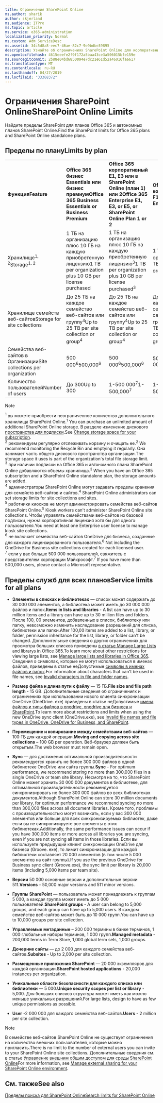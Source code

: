 ```yaml
---
title: Ограничения SharePoint Online
ms.author: sharik
author: skjerland
ms.audience: ITPro
ms.topic: article
ms.service: o365-administration
localization_priority: Normal
ms.custom: Adm_ServiceDesc
ms.assetid: 34c5d8a8-eec7-46ae-82c7-9e9bdbe39895
description: Узнайте об ограничениях SharePoint Online для корпоративных и автономных планов Office 365.
ms.openlocfilehash: 4615eeefe2f9f172a5baa43ce3a506015bfe159e
ms.sourcegitcommit: 2b88e04bd6850094e7dc21e61d52a46016fa6617
ms.translationtype: MT
ms.contentlocale: ru-RU
ms.lasthandoff: 04/27/2019
ms.locfileid: "33368372"
---
```

# <a name="sharepoint-online-limits"></a><span data-ttu-id="a436d-103">Ограничения SharePoint Online</span><span class="sxs-lookup"><span data-stu-id="a436d-103">SharePoint Online Limits</span></span>

<span data-ttu-id="a436d-104">Найдите пределы SharePoint для планов Office 365 и автономных планов SharePoint Online.</span><span class="sxs-lookup"><span data-stu-id="a436d-104">Find the SharePoint limits for Office 365 plans and SharePoint Online standalone plans.</span></span>
  
## <a name="limits-by-plan"></a><span data-ttu-id="a436d-105">Пределы по плану</span><span class="sxs-lookup"><span data-stu-id="a436d-105">Limits by plan</span></span>

|||||
|:-----|:-----|:-----|:-----|
|<span data-ttu-id="a436d-106">**Функция**</span><span class="sxs-lookup"><span data-stu-id="a436d-106">**Feature**</span></span> <br/> |<span data-ttu-id="a436d-107">**Office 365 бизнес Essentials или бизнес премиум**</span><span class="sxs-lookup"><span data-stu-id="a436d-107">**Office 365 Business Essentials or Business Premium**</span></span> <br/> |<span data-ttu-id="a436d-108">**Office 365 корпоративный E1, E3 или в SharePoint Online (план 1) или 2**</span><span class="sxs-lookup"><span data-stu-id="a436d-108">**Office 365 Enterprise E1, E3, or E5, or SharePoint Online Plan 1 or 2**</span></span> <br/> | <span data-ttu-id="a436d-109">**Office 365 корпоративный F1**</span><span class="sxs-lookup"><span data-stu-id="a436d-109">**Office 365 Enterprise F1**</span></span> <br/> |
|<span data-ttu-id="a436d-110">Хранилище<sup>1, 2</sup></span><span class="sxs-lookup"><span data-stu-id="a436d-110">Storage<sup>1, 2</sup></span></span> <br/> |<span data-ttu-id="a436d-111">1 ТБ на организацию плюс 10 ГБ на каждую приобретенную лицензию</span><span class="sxs-lookup"><span data-stu-id="a436d-111">1 TB per organization plus 10 GB per license purchased</span></span>  <br/> |<span data-ttu-id="a436d-112">1 ТБ на организацию плюс 10 ГБ на каждую приобретенную лицензию<sup>3</sup></span><span class="sxs-lookup"><span data-stu-id="a436d-112">1 TB per organization plus 10 GB per license purchased<sup>3</sup></span></span> <br/> |<span data-ttu-id="a436d-113">1 ТБ на организацию <sup>3</sup></span><span class="sxs-lookup"><span data-stu-id="a436d-113">1 TB per organization <sup>3</sup></span></span> <br/> |
|<span data-ttu-id="a436d-114">Хранилище семейств веб-сайтов</span><span class="sxs-lookup"><span data-stu-id="a436d-114">Storage for site collections</span></span>  <br/> |<span data-ttu-id="a436d-115">До 25 ТБ на каждое семейство веб-сайтов или группу<sup>4</sup></span><span class="sxs-lookup"><span data-stu-id="a436d-115">Up to 25 TB per site collection or group<sup>4</sup></span></span> <br/> |<span data-ttu-id="a436d-116">До 25 ТБ на каждое семейство веб-сайтов или группу<sup>4</sup></span><span class="sxs-lookup"><span data-stu-id="a436d-116">Up to 25 TB per site collection or group<sup>4</sup></span></span> <br/> |<span data-ttu-id="a436d-117">До 25 ТБ на каждое семейство веб-сайтов или группу<sup>5</sup></span><span class="sxs-lookup"><span data-stu-id="a436d-117">Up to 25 TB per site collection or group<sup>5</sup></span></span> <br/> |
|<span data-ttu-id="a436d-118">Семейства веб-сайтов в Организации</span><span class="sxs-lookup"><span data-stu-id="a436d-118">Site collections per organization</span></span>  <br/> |<span data-ttu-id="a436d-119">500 000<sup>6</sup></span><span class="sxs-lookup"><span data-stu-id="a436d-119">500,000<sup>6</sup></span></span> <br/> |<span data-ttu-id="a436d-120">500 000<sup>6</sup></span><span class="sxs-lookup"><span data-stu-id="a436d-120">500,000<sup>6</sup></span></span> <br/> |<span data-ttu-id="a436d-121">500 000</span><span class="sxs-lookup"><span data-stu-id="a436d-121">500,000</span></span><br/> |
|<span data-ttu-id="a436d-122">Количество пользователей</span><span class="sxs-lookup"><span data-stu-id="a436d-122">Number of users</span></span>  <br/> |<span data-ttu-id="a436d-123">До 300</span><span class="sxs-lookup"><span data-stu-id="a436d-123">Up to 300</span></span>  <br/> |<span data-ttu-id="a436d-124">1-500 000<sup>7</sup></span><span class="sxs-lookup"><span data-stu-id="a436d-124">1- 500,000<sup>7</sup></span></span> <br/> |<span data-ttu-id="a436d-125">1-500 000<sup>7</sup></span><span class="sxs-lookup"><span data-stu-id="a436d-125">1- 500,000<sup>7</sup></span></span> <br/> |
   
> [!NOTE]
> <span data-ttu-id="a436d-126"><sup>1</sup> вы можете приобрести неограниченное количество дополнительного хранилища SharePoint Online.</span><span class="sxs-lookup"><span data-stu-id="a436d-126"><sup>1</sup> You can purchase an unlimited amount of additional SharePoint Online storage.</span></span> <span data-ttu-id="a436d-127">В разделе изменение дискового [пространства для подписки](https://support.office.com/article/96EA3533-DE64-4B01-839A-C560875A662C).</span><span class="sxs-lookup"><span data-stu-id="a436d-127">See [Change storage space for your subscription](https://support.office.com/article/96EA3533-DE64-4B01-839A-C560875A662C).</span></span> 
<br/><span data-ttu-id="a436d-128"><sup>2</sup> рекомендуем регулярно отслеживать корзину и очищать ее.</span><span class="sxs-lookup"><span data-stu-id="a436d-128"><sup>2</sup> We recommend monitoring the Recycle Bin and emptying it regularly.</span></span> <span data-ttu-id="a436d-129">Она занимает часть общего дискового пространства организации.</span><span class="sxs-lookup"><span data-stu-id="a436d-129">The storage space it uses is part of the organization's total file storage limit.</span></span> 
<br/> <span data-ttu-id="a436d-130"><sup>3</sup> при наличии подписки на Office 365 и автономного плана SharePoint Online добавляются объемы хранилища.</span><span class="sxs-lookup"><span data-stu-id="a436d-130"><sup>3</sup> When you have an Office 365 subscription and a SharePoint Online standalone plan, the storage amounts are added.</span></span> 
<br/><span data-ttu-id="a436d-131"><sup>4</sup> администраторы SharePoint Online могут задавать пределы хранения для семейств веб-сайтов и сайтов.</span><span class="sxs-lookup"><span data-stu-id="a436d-131"><sup>4</sup> SharePoint Online administrators can set storage limits for site collections and sites.</span></span>
<br/> <span data-ttu-id="a436d-132"><sup>5</sup> работники киосков не могут администрировать семейства веб-сайтов SharePoint Online.</span><span class="sxs-lookup"><span data-stu-id="a436d-132"><sup>5</sup> Kiosk workers can't administer SharePoint Online site collections.</span></span> <span data-ttu-id="a436d-133">Чтобы управлять семействами веб-сайтов из базовой подписки, нужна корпоративная лицензия хотя бы для одного пользователя.</span><span class="sxs-lookup"><span data-stu-id="a436d-133">You need at least one Enterprise user license to manage kiosk site collections.</span></span> 
<br/> <span data-ttu-id="a436d-134"><sup>6</sup> не включает семейства веб-сайтов OneDrive для бизнеса, созданные для каждого лицензированного пользователя.</span><span class="sxs-lookup"><span data-stu-id="a436d-134"><sup>6</sup> Not including the OneDrive for Business site collections created for each licensed user.</span></span> 
<br/><span data-ttu-id="a436d-135"><sup>7</sup> если у вас больше 500 000 пользователей, свяжитесь с представителем корпорации Майкрософт.</span><span class="sxs-lookup"><span data-stu-id="a436d-135"><sup>7</sup> If you have more than 500,000 users, please contact a Microsoft representative.</span></span> 
  

  
## <a name="service-limits-for-all-plans"></a><span data-ttu-id="a436d-136">Пределы служб для всех планов</span><span class="sxs-lookup"><span data-stu-id="a436d-136">Service limits for all plans</span></span>

- <span data-ttu-id="a436d-137">**Элементы в списках и библиотеках** — список может содержать до 30 000 000 элементов, а библиотека может иметь до 30 000 000 файлов и папок.</span><span class="sxs-lookup"><span data-stu-id="a436d-137">**Items in lists and libraries** - A list can have up to 30 million items and a library can have up to 30 million files and folders.</span></span> <span data-ttu-id="a436d-138">После 100, 00 элементов, добавленных в список, библиотеку или папку, невозможно изменить наследование разрешений для списка, библиотеки или папки.</span><span class="sxs-lookup"><span data-stu-id="a436d-138">After 100,00 items are added to a list, library, or folder, permission inheritance for the list, library, or folder can't be changed.</span></span> <span data-ttu-id="a436d-139">Дополнительные сведения о других ограничениях для просмотра больших списков приведены [в статье Manage Large Lists and librarys in Office 365](https://support.office.com/article/b4038448-ec0e-49b7-b853-679d3d8fb784).</span><span class="sxs-lookup"><span data-stu-id="a436d-139">To learn more about other restrictions for viewing large lists, see [Manage large lists and libraries in Office 365](https://support.office.com/article/b4038448-ec0e-49b7-b853-679d3d8fb784).</span></span> <span data-ttu-id="a436d-140">Сведения о символах, которые не могут использоваться в именах файлов, приведены в статье неДопустимые [символы в именах файлов и папок](https://support.office.com/article/64883a5d-228e-48f5-b3d2-eb39e07630fa).</span><span class="sxs-lookup"><span data-stu-id="a436d-140">For information about characters that can't be used in file names, see [Invalid characters in file and folder names](https://support.office.com/article/64883a5d-228e-48f5-b3d2-eb39e07630fa).</span></span>

- <span data-ttu-id="a436d-141">**Размер файла и длина пути к файлу** — 15 ГБ.</span><span class="sxs-lookup"><span data-stu-id="a436d-141">**File size and file path length** - 15 GB.</span></span> <span data-ttu-id="a436d-142">Дополнительные сведения об ограничениях и ограничениях при использовании нового клиента синхронизации OneDrive (OneDrive. exe) приведены в статье неДопустимые [имена файлов и типы файлов в onedrive, onedrive для бизнеса и SharePoint](https://support.office.com/article/64883a5d-228e-48f5-b3d2-eb39e07630fa).</span><span class="sxs-lookup"><span data-stu-id="a436d-142">To learn more about restrictions and limits when using the new OneDrive sync client (OneDrive.exe), see [Invalid file names and file types in OneDrive, OneDrive for Business, and SharePoint](https://support.office.com/article/64883a5d-228e-48f5-b3d2-eb39e07630fa).</span></span>

- <span data-ttu-id="a436d-143">**Перемещение и копирование между семействами веб-сайтов** — 100 ГБ для каждой операции.</span><span class="sxs-lookup"><span data-stu-id="a436d-143">**Moving and copying across site collections** – 100 GB per operation.</span></span> <span data-ttu-id="a436d-144">Веб-браузер должен быть открытым.</span><span class="sxs-lookup"><span data-stu-id="a436d-144">The web browser must remain open.</span></span>

- <span data-ttu-id="a436d-145">**Sync** — для достижения оптимальной производительности рекомендуется хранить не более 300 000 файлов в одной библиотеке OneDrive или сайта группы.</span><span class="sxs-lookup"><span data-stu-id="a436d-145">**Sync** - For optimum performance, we recommend storing no more than 300,000 files in a single OneDrive or team site library.</span></span> <span data-ttu-id="a436d-146">Несмотря на то, что SharePoint Online может хранить 30 000 000 документов в библиотеке, для оптимальной производительности рекомендуется синхронизировать не более 300 000 файлов во всех библиотеках документов.</span><span class="sxs-lookup"><span data-stu-id="a436d-146">Although SharePoint Online can store 30 million documents per library, for optimum performance we recommend syncing no more than 300,000 files across all document libraries.</span></span> <span data-ttu-id="a436d-147">Кроме того, проблемы с производительностью могут возникать, если у вас 300 000 элементов или больше для всех синхронизируемых библиотек, даже если вы не синхронизируете все элементы в этих библиотеках.</span><span class="sxs-lookup"><span data-stu-id="a436d-147">Additionally, the same performance issues can occur if you have 300,000 items or more across all libraries you are syncing, even if you are not syncing all items in those libraries.</span></span> <span data-ttu-id="a436d-148">Если вы используете предыдущий клиент синхронизации OneDrive для бизнеса (Groove. exe), то лимит синхронизации для каждой библиотеки составляет 20 000 элементов (в том числе 5 000 элементов на сайт группы).</span><span class="sxs-lookup"><span data-stu-id="a436d-148">If you use the previous OneDrive for Business sync client (Groove.exe), the sync limit per library is 20,000 items (including 5,000 items per team site).</span></span>

- <span data-ttu-id="a436d-149">**Версии** 50 000 основные версии и дополнительные версии 511.</span><span class="sxs-lookup"><span data-stu-id="a436d-149">**Versions** - 50,000 major versions and 511 minor versions.</span></span>

- <span data-ttu-id="a436d-150">**Группы SharePoint** — пользователь может принадлежать к группам 5 000, а каждая группа может иметь до 5 000 пользователей.</span><span class="sxs-lookup"><span data-stu-id="a436d-150">**SharePoint groups** - A user can belong to 5,000 groups, and each group can have up to 5,000 users.</span></span> <span data-ttu-id="a436d-151">В каждом семействе веб-сайтов может быть до 10 000 групп.</span><span class="sxs-lookup"><span data-stu-id="a436d-151">You can have up to 10,000 groups per site collection.</span></span>

- <span data-ttu-id="a436d-152">**Управляемые метаданные** – 200 000 термины в банке терминов, 1 000 глобальные наборы терминов, 1 000 групп.</span><span class="sxs-lookup"><span data-stu-id="a436d-152">**Managed metadata** - 200,000 terms in Term Store, 1,000 global term sets, 1,000 groups.</span></span>

- <span data-ttu-id="a436d-153">**Дочерние сайты** — до 2 000 для каждого семейства веб-сайтов.</span><span class="sxs-lookup"><span data-stu-id="a436d-153">**Subsites** - Up to 2,000 per site collection.</span></span>

- <span data-ttu-id="a436d-154">**Размещенные приложения SharePoint** — 20 000 экземпляров для каждой организации.</span><span class="sxs-lookup"><span data-stu-id="a436d-154">**SharePoint hosted applications** - 20,000 instances per organization.</span></span>

- <span data-ttu-id="a436d-155">**Уникальные области безопасности для каждого списка или библиотеки** — 5 000.</span><span class="sxs-lookup"><span data-stu-id="a436d-155">**Unique security scopes per list or library** - 5,000.</span></span> <span data-ttu-id="a436d-156">Для больших списков структура может иметь как можно меньше уникальных разрешений.</span><span class="sxs-lookup"><span data-stu-id="a436d-156">For large lists, design to have as few unique permissions as possible.</span></span>

- <span data-ttu-id="a436d-157">**User** -2 000 000 для каждого семейства веб-сайтов.</span><span class="sxs-lookup"><span data-stu-id="a436d-157">**Users** - 2 million per site collection.</span></span>

> [!NOTE]
> <span data-ttu-id="a436d-158">В семействе веб-сайтов SharePoint Online не существует ограничения на количество внешних пользователей, которые можно пригласить.</span><span class="sxs-lookup"><span data-stu-id="a436d-158">There is no limit to the number of external users you can invite to your SharePoint Online site collections.</span></span> <span data-ttu-id="a436d-159">Дополнительные сведения см. в статье [Управление внешним общим доступом для среды SharePoint Online](/sharepoint/external-sharing-overview)</span><span class="sxs-lookup"><span data-stu-id="a436d-159">For more information, see [Manage external sharing for your SharePoint Online environment](/sharepoint/external-sharing-overview).</span></span>

## <a name="see-also"></a><span data-ttu-id="a436d-160">См. также</span><span class="sxs-lookup"><span data-stu-id="a436d-160">See also</span></span>

[<span data-ttu-id="a436d-161">Пределы поиска для SharePoint Online</span><span class="sxs-lookup"><span data-stu-id="a436d-161">Search limits for SharePoint Online</span></span>](/sharepoint/search-limits)
